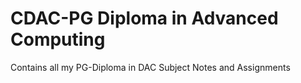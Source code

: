 # CDAC-PG Diploma in Advanced Computing
Contains all my PG-Diploma in DAC Subject Notes and Assignments
